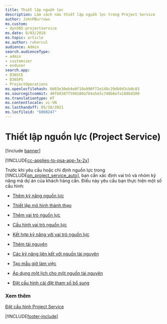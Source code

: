 ```yaml
---
title: Thiết lập nguồn lực
description: Làm cách nào thiết lập nguồn lực trong Project Service
author: JohnPBurrows
ms.custom:
- dyn365-projectservice
ms.date: 8/03/2018
ms.topic: article
ms.author: ruhercul
audience: Admin
search.audienceType:
- admin
- customizer
- enduser
search.app:
- D365CE
- D365PS
- ProjectOperations
ms.openlocfilehash: 0d83e30eb4e0f10a990f72e148c29db9d3cb0c83
ms.sourcegitcommit: 40f68387f594180af64a5e5c748b6efa188bd300
ms.translationtype: HT
ms.contentlocale: vi-VN
ms.lasthandoff: 05/10/2021
ms.locfileid: "6008247"
---
```

# <a name="set-up-resources-project-service"></a>Thiết lập nguồn lực (Project Service)

[!include [banner](../includes/psa-now-project-operations.md)]

[!INCLUDE[cc-applies-to-psa-app-1x-2x](../includes/cc-applies-to-psa-app-1x-2x.md)]

Trước khi yêu cầu hoặc chỉ định nguồn lực trong [!INCLUDE[pn_project_service_auto](../includes/pn-project-service-auto.md)], bạn cần xác định vai trò và nhóm kỹ năng mà dự án của khách hàng cần. Điều này yêu cầu bạn thực hiện một số cấu hình:  
  
-   [Thêm kỹ năng nguồn lực](../psa/add-resource-skills.md)  
  
-   [Thiết lập mô hình thành thạo](../psa/set-up-proficiency-models.md)  
  
-   [Thêm vai trò nguồn lực](../psa/add-resource-roles.md)  
  
-   [Cấu hình vai trò nguồn lực](../psa/configure-resource-roles.md)  
  
-   [Kết hợp kỹ năng với vai trò nguồn lực](../psa/associate-skills-with-resource-roles.md)  
  
-   [Thêm tài nguyên](../psa/add-resources.md)  
  
-   [Các kỹ năng liên kết với nguồn tài nguyên](../psa/associate-skills-with-resources.md)  
  
-   [Tạo mẫu giờ làm việc](../psa/create-work-hours-template.md)  
  
-   [Áp dụng một lịch cho một nguồn tài nguyên](../psa/apply-calendar-resource.md)  
  
-   [Đặt cấu hình cài đặt tham số bổ sung](../psa/configure-additional-parameters-settings.md)  
  
### <a name="see-also"></a>Xem thêm  
 [Đặt cấu hình Project Service](../psa/configure.md)


[!INCLUDE[footer-include](../includes/footer-banner.md)]